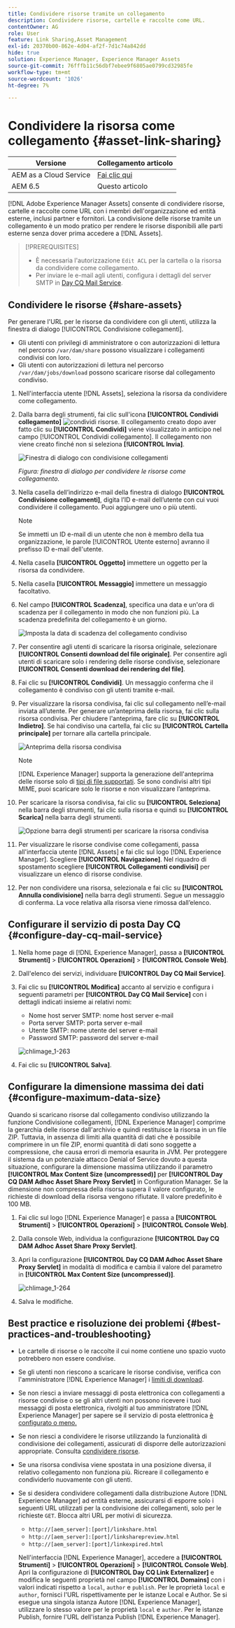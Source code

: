 ```yaml
---
title: Condividere risorse tramite un collegamento
description: Condividere risorse, cartelle e raccolte come URL.
contentOwner: AG
role: User
feature: Link Sharing,Asset Management
exl-id: 20370b00-862e-4d04-af2f-7d1c74a842dd
hide: true
solution: Experience Manager, Experience Manager Assets
source-git-commit: 76fffb11c56dbf7ebee9f6805ae0799cd32985fe
workflow-type: tm+mt
source-wordcount: '1026'
ht-degree: 7%

---
```


# Condividere la risorsa come collegamento {#asset-link-sharing}

| Versione | Collegamento articolo |
| -------- | ---------------------------- |
| AEM as a Cloud Service | [Fai clic qui](https://experienceleague.adobe.com/docs/experience-manager-cloud-service/content/assets/manage/share-assets.html?lang=it) |
| AEM 6.5 | Questo articolo |

[!DNL Adobe Experience Manager Assets] consente di condividere risorse, cartelle e raccolte come URL con i membri dell&#39;organizzazione ed entità esterne, inclusi partner e fornitori. La condivisione delle risorse tramite un collegamento è un modo pratico per rendere le risorse disponibili alle parti esterne senza dover prima accedere a [!DNL Assets].

>[!PREREQUISITES]
>
>* È necessaria l&#39;autorizzazione `Edit ACL` per la cartella o la risorsa da condividere come collegamento.
>* Per inviare le e-mail agli utenti, configura i dettagli del server SMTP in [Day CQ Mail Service](#configmailservice).

## Condividere le risorse {#share-assets}

Per generare l&#39;URL per le risorse da condividere con gli utenti, utilizza la finestra di dialogo [!UICONTROL Condivisione collegamenti].

* Gli utenti con privilegi di amministratore o con autorizzazioni di lettura nel percorso `/var/dam/share` possono visualizzare i collegamenti condivisi con loro.
* Gli utenti con autorizzazioni di lettura nel percorso `/var/dam/jobs/download` possono scaricare risorse dal collegamento condiviso.

1. Nell&#39;interfaccia utente [!DNL Assets], seleziona la risorsa da condividere come collegamento.

1. Dalla barra degli strumenti, fai clic sull&#39;icona **[!UICONTROL Condividi collegamento]** ![condividi risorse](assets/do-not-localize/assets_share.png). Il collegamento creato dopo aver fatto clic su **[!UICONTROL Condividi]** viene visualizzato in anticipo nel campo [!UICONTROL Condividi collegamento]. Il collegamento non viene creato finché non si seleziona **[!UICONTROL Invia]**.

   ![Finestra di dialogo con condivisione collegamenti](assets/share-assets-as-link.png)

   *Figura: finestra di dialogo per condividere le risorse come collegamento.*

1. Nella casella dell’indirizzo e-mail della finestra di dialogo **[!UICONTROL Condivisione collegamenti]**, digita l’ID e-mail dell’utente con cui vuoi condividere il collegamento. Puoi aggiungere uno o più utenti.

   >[!NOTE]
   >
   >Se immetti un ID e-mail di un utente che non è membro della tua organizzazione, le parole [!UICONTROL Utente esterno] avranno il prefisso ID e-mail dell&#39;utente.

1. Nella casella **[!UICONTROL Oggetto]** immettere un oggetto per la risorsa da condividere.

1. Nella casella **[!UICONTROL Messaggio]** immettere un messaggio facoltativo.

1. Nel campo **[!UICONTROL Scadenza]**, specifica una data e un&#39;ora di scadenza per il collegamento in modo che non funzioni più. La scadenza predefinita del collegamento è un giorno.

   ![Imposta la data di scadenza del collegamento condiviso](assets/Set-shared-link-expiration.png)

1. Per consentire agli utenti di scaricare la risorsa originale, selezionare **[!UICONTROL Consenti download del file originale]**. Per consentire agli utenti di scaricare solo i rendering delle risorse condivise, selezionare **[!UICONTROL Consenti download dei rendering del file]**.

1. Fai clic su **[!UICONTROL Condividi]**. Un messaggio conferma che il collegamento è condiviso con gli utenti tramite e-mail.

1. Per visualizzare la risorsa condivisa, fai clic sul collegamento nell’e-mail inviata all’utente. Per generare un’anteprima della risorsa, fai clic sulla risorsa condivisa. Per chiudere l&#39;anteprima, fare clic su **[!UICONTROL Indietro]**. Se hai condiviso una cartella, fai clic su **[!UICONTROL Cartella principale]** per tornare alla cartella principale.

   ![Anteprima della risorsa condivisa](assets/chlimage_1-546.png)

   >[!NOTE]
   >
   >[!DNL Experience Manager] supporta la generazione dell&#39;anteprima delle risorse solo di [tipi di file supportati](/help/assets/assets-formats.md). Se sono condivisi altri tipi MIME, puoi scaricare solo le risorse e non visualizzare l’anteprima.

1. Per scaricare la risorsa condivisa, fai clic su **[!UICONTROL Seleziona]** nella barra degli strumenti, fai clic sulla risorsa e quindi su **[!UICONTROL Scarica]** nella barra degli strumenti.

   ![Opzione barra degli strumenti per scaricare la risorsa condivisa](assets/chlimage_1-547.png)

1. Per visualizzare le risorse condivise come collegamenti, passa all&#39;interfaccia utente [!DNL Assets] e fai clic sul logo [!DNL Experience Manager]. Scegliere **[!UICONTROL Navigazione]**. Nel riquadro di spostamento scegliere **[!UICONTROL Collegamenti condivisi]** per visualizzare un elenco di risorse condivise.

1. Per non condividere una risorsa, selezionala e fai clic su **[!UICONTROL Annulla condivisione]** nella barra degli strumenti. Segue un messaggio di conferma. La voce relativa alla risorsa viene rimossa dall’elenco.

## Configurare il servizio di posta Day CQ {#configure-day-cq-mail-service}

1. Nella home page di [!DNL Experience Manager], passa a **[!UICONTROL Strumenti]** > **[!UICONTROL Operazioni]** > **[!UICONTROL Console Web]**.
1. Dall&#39;elenco dei servizi, individuare **[!UICONTROL Day CQ Mail Service]**.
1. Fai clic su **[!UICONTROL Modifica]** accanto al servizio e configura i seguenti parametri per **[!UICONTROL Day CQ Mail Service]** con i dettagli indicati insieme ai relativi nomi:

   * Nome host server SMTP: nome host server e-mail
   * Porta server SMTP: porta server e-mail
   * Utente SMTP: nome utente del server e-mail
   * Password SMTP: password del server e-mail

   ![chlimage_1-263](assets/chlimage_1-548.png)

1. Fai clic su **[!UICONTROL Salva]**.

## Configurare la dimensione massima dei dati {#configure-maximum-data-size}

Quando si scaricano risorse dal collegamento condiviso utilizzando la funzione Condivisione collegamenti, [!DNL Experience Manager] comprime la gerarchia delle risorse dall&#39;archivio e quindi restituisce la risorsa in un file ZIP. Tuttavia, in assenza di limiti alla quantità di dati che è possibile comprimere in un file ZIP, enormi quantità di dati sono soggette a compressione, che causa errori di memoria esaurita in JVM. Per proteggere il sistema da un potenziale attacco Denial of Service dovuto a questa situazione, configurare la dimensione massima utilizzando il parametro **[!UICONTROL Max Content Size (uncompressed)]** per **[!UICONTROL Day CQ DAM Adhoc Asset Share Proxy Servlet]** in Configuration Manager. Se la dimensione non compressa della risorsa supera il valore configurato, le richieste di download della risorsa vengono rifiutate. Il valore predefinito è 100 MB.

1. Fai clic sul logo [!DNL Experience Manager] e passa a **[!UICONTROL Strumenti]** > **[!UICONTROL Operazioni]** > **[!UICONTROL Console Web]**.
1. Dalla console Web, individua la configurazione **[!UICONTROL Day CQ DAM Adhoc Asset Share Proxy Servlet]**.
1. Apri la configurazione **[!UICONTROL Day CQ DAM Adhoc Asset Share Proxy Servlet]** in modalità di modifica e cambia il valore del parametro in **[!UICONTROL Max Content Size (uncompressed)]**.

   ![chlimage_1-264](assets/chlimage_1-549.png)

1. Salva le modifiche.

## Best practice e risoluzione dei problemi {#best-practices-and-troubleshooting}

* Le cartelle di risorse o le raccolte il cui nome contiene uno spazio vuoto potrebbero non essere condivise.
* Se gli utenti non riescono a scaricare le risorse condivise, verifica con l&#39;amministratore [!DNL Experience Manager] i [limiti di download](#configure-maximum-data-size).
* Se non riesci a inviare messaggi di posta elettronica con collegamenti a risorse condivise o se gli altri utenti non possono ricevere i tuoi messaggi di posta elettronica, rivolgiti al tuo amministratore [!DNL Experience Manager] per sapere se il servizio di posta elettronica [è configurato o meno.](#configure-day-cq-mail-service)
* Se non riesci a condividere le risorse utilizzando la funzionalità di condivisione dei collegamenti, assicurati di disporre delle autorizzazioni appropriate. Consulta [condividere risorse](#share-assets).
* Se una risorsa condivisa viene spostata in una posizione diversa, il relativo collegamento non funziona più. Ricreare il collegamento e condividerlo nuovamente con gli utenti.

* Se si desidera condividere collegamenti dalla distribuzione Autore [!DNL Experience Manager] ad entità esterne, assicurarsi di esporre solo i seguenti URL utilizzati per la condivisione dei collegamenti, solo per le richieste `GET`. Blocca altri URL per motivi di sicurezza.

   * `http://[aem_server]:[port]/linkshare.html`
   * `http://[aem_server]:[port]/linksharepreview.html`
   * `http://[aem_server]:[port]/linkexpired.html`

  Nell&#39;interfaccia [!DNL Experience Manager], accedere a **[!UICONTROL Strumenti]** > **[!UICONTROL Operazioni]** > **[!UICONTROL Console Web]**. Apri la configurazione di **[!UICONTROL Day CQ Link Externalizer]** e modifica le seguenti proprietà nel campo **[!UICONTROL Domains]** con i valori indicati rispetto a `local`, `author` e `publish`. Per le proprietà `local` e `author`, fornisci l&#39;URL rispettivamente per le istanze Local e Author. Se si esegue una singola istanza Autore [!DNL Experience Manager], utilizzare lo stesso valore per le proprietà `local` e `author`. Per le istanze Publish, fornire l&#39;URL dell&#39;istanza Publish [!DNL Experience Manager].
